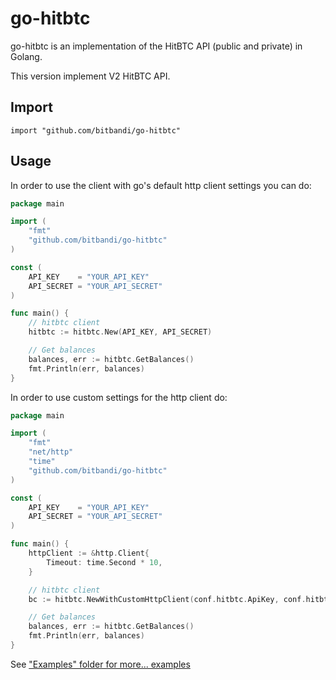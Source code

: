 go-hitbtc
==========

go-hitbtc is an implementation of the HitBTC API (public and private) in Golang.

This version implement V2 HitBTC API.

## Import
	import "github.com/bitbandi/go-hitbtc"
	
## Usage

In order to use the client with go's default http client settings you can do:

~~~ go
package main

import (
	"fmt"
	"github.com/bitbandi/go-hitbtc"
)

const (
	API_KEY    = "YOUR_API_KEY"
	API_SECRET = "YOUR_API_SECRET"
)

func main() {
	// hitbtc client
	hitbtc := hitbtc.New(API_KEY, API_SECRET)

	// Get balances
	balances, err := hitbtc.GetBalances()
	fmt.Println(err, balances)
}
~~~

In order to use custom settings for the http client do:

~~~ go
package main

import (
	"fmt"
	"net/http"
	"time"
	"github.com/bitbandi/go-hitbtc"
)

const (
	API_KEY    = "YOUR_API_KEY"
	API_SECRET = "YOUR_API_SECRET"
)

func main() {
	httpClient := &http.Client{
		Timeout: time.Second * 10,
	}

	// hitbtc client
	bc := hitbtc.NewWithCustomHttpClient(conf.hitbtc.ApiKey, conf.hitbtc.ApiSecret, httpClient)

	// Get balances
	balances, err := hitbtc.GetBalances()
	fmt.Println(err, balances)
}
~~~

See ["Examples" folder for more... examples](https://github.com/bitbandi/go-hitbtc/blob/master/examples/hitbtc.go)
